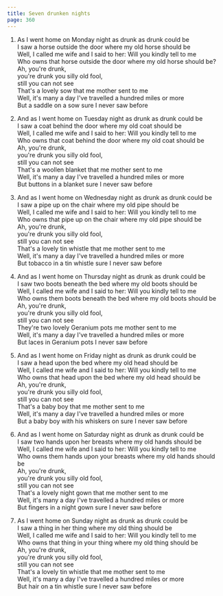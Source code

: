 ```yaml
---
title: Seven drunken nights
page: 360
---  
```



1.  As I went home on Monday night as drunk as drunk could be  
I saw a horse outside the door where my old horse should be  
Well, I called me wife and I said to her: Will you kindly tell to me  
Who owns that horse outside the door where my old horse should be?  
Ah, you're drunk,  
you're drunk you silly old fool,  
still you can not see  
That's a lovely sow that me mother sent to me  
Well, it's many a day I've travelled a hundred miles or more  
But a saddle on a sow sure I never saw before  


2. And as I went home on Tuesday night as drunk as drunk could be  
I saw a coat behind the door where my old coat should be  
Well, I called me wife and I said to her: Will you kindly tell to me  
Who owns that coat behind the door where my old coat should be  
Ah, you're drunk,  
you're drunk you silly old fool,  
still you can not see  
That's a woollen blanket that me mother sent to me  
Well, it's many a day I've travelled a hundred miles or more  
But buttons in a blanket sure I never saw before  


3. And as I went home on Wednesday night as drunk as drunk could be  
I saw a pipe up on the chair where my old pipe should be  
Well, I called me wife and I said to her: Will you kindly tell to me  
Who owns that pipe up on the chair where my old pipe should be  
Ah, you're drunk,  
you're drunk you silly old fool,  
still you can not see  
That's a lovely tin whistle that me mother sent to me  
Well, it's many a day I've travelled a hundred miles or more  
But tobacco in a tin whistle sure I never saw before  


4. And as I went home on Thursday night as drunk as drunk could be  
I saw two boots beneath the bed where my old boots should be  
Well, I called me wife and I said to her: Will you kindly tell to me  
Who owns them boots beneath the bed where my old boots should be  
Ah, you're drunk,  
you're drunk you silly old fool,  
still you can not see  
They're two lovely Geranium pots me mother sent to me  
Well, it's many a day I've travelled a hundred miles or more  
But laces in Geranium pots I never saw before  


5. And as I went home on Friday night as drunk as drunk could be  
I saw a head upon the bed where my old head should be  
Well, I called me wife and I said to her: Will you kindly tell to me  
Who owns that head upon the bed where my old head should be  
Ah, you're drunk,  
you're drunk you silly old fool,  
still you can not see  
That's a baby boy that me mother sent to me  
Well, it's many a day I've travelled a hundred miles or more  
But a baby boy with his whiskers on sure I never saw before  


6. And as I went home on Saturday night as drunk as drunk could be  
I saw two hands upon her breasts where my old hands should be  
Well, I called me wife and I said to her: Will you kindly tell to me  
Who owns them hands upon your breasts where my old hands should be  
Ah, you're drunk,  
you're drunk you silly old fool,  
still you can not see  
That's a lovely night gown that me mother sent to me  
Well, it's many a day I've travelled a hundred miles or more  
But fingers in a night gown sure I never saw before  


7. As I went home on Sunday night as drunk as drunk could be  
I saw a thing in her thing where my old thing should be  
Well, I called me wife and I said to her: Will you kindly tell to me  
Who owns that thing in your thing where my old thing should be  
Ah, you're drunk,  
you're drunk you silly old fool,  
still you can not see  
That's a lovely tin whistle that me mother sent to me  
Well, it's many a day I've travelled a hundred miles or more  
But hair on a tin whistle sure I never saw before  